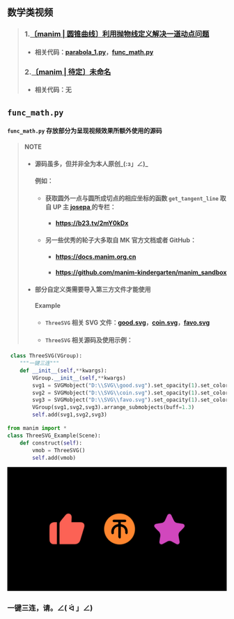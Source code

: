 ## 数学类视频
>### 1.[〔manim | 圆锥曲线〕利用抛物线定义解决一道动点问题](https://www.bilibili.com/video/BV1z3411K7cF/?spm_id_from=333.999.0.0&vd_source=5d2eb1cf9e3234b2a4b508f94b748174) 
>* #### 相关代码：[parabola_1.py](https://github.com/Gillott/My_manimCE/blob/main/My_vedios/math/parabola_1.py)，[func_math.py](https://github.com/Gillott/My_manimCE/blob/main/My_vedios/math/func_math.py)  
>### 2.[〔manim | 待定〕未命名]()
>* #### 相关代码：无  
## `func_math.py`
#### `func_math.py` 存放部分为呈现视频效果所额外使用的源码
>**NOTE**  
>- #### 源码虽多，但并非全为本人原创_(:з」∠)_
>    #### 例如：
>    * #### 获取圆外一点与圆所成切点的相应坐标的函数 ```get_tangent_line``` 取自 UP 主 [josepa ](https://space.bilibili.com/99579008) 的专栏：
>        * #### https://b23.tv/2mY0kDx
>    * #### 另一些优秀的轮子大多取自 MK 官方文档或者 GitHub：
>        * #### https://docs.manim.org.cn
>        * #### https://github.com/manim-kindergarten/manim_sandbox
>- #### 部分自定义类需要导入第三方文件才能使用
>    #### Example
>    * #### `ThreeSVG` 相关 SVG 文件：[good.svg](https://github.com/Gillott/My_manimCE/blob/main/My_vedios/math/source/good.svg)，[coin.svg](https://github.com/Gillott/My_manimCE/blob/main/My_vedios/math/source/coin.svg)，[favo.svg](https://github.com/Gillott/My_manimCE/blob/main/My_vedios/math/source/favo.svg)
>    * #### `ThreeSVG` 相关源码及使用示例：
```py
 class ThreeSVG(VGroup):
    """一键三连"""
    def __init__(self,**kwargs):
        VGroup.__init__(self,**kwargs)
        svg1 = SVGMobject("D:\\SVG\\good.svg").set_opacity(1).set_color(RED)
        svg2 = SVGMobject("D:\\SVG\\coin.svg").set_opacity(1).set_color(ORANGE)
        svg3 = SVGMobject("D:\\SVG\\favo.svg").set_opacity(1).set_color(PINK)
        VGroup(svg1,svg2,svg3).arrange_submobjects(buff=1.3)
        self.add(svg1,svg2,svg3)
```
```py
from manim import *
class ThreeSVG_Example(Scene):
    def construct(self):
        vmob = ThreeSVG()
        self.add(vmob)
```
![ThreeSVG_Example](https://github.com/Gillott/My_manimCE/blob/main/My_vedios/math/source/ThreeSVG_Example_ManimCE_v0.16.0.post0.png)
### 一键三连，请。∠( ᐛ 」∠)
